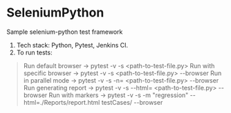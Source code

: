 # SeleniumPython
Sample selenium-python test framework

1. Tech stack: Python, Pytest, Jenkins CI.
2. To run tests:

> Run default browser -> pytest -v -s <path-to-test-file.py>
> Run with specific browser -> pytest -v -s <path-to-test-file.py> --browser <browser-name>
> Run in parallel mode -> pytest -v -s -n=<parallel-runs-number> <path-to-test-file.py> --browser <browser-name>
> Run generating report -> pytest -v -s --html=<path-to-generate-report> <path-to-test-file.py> --browser <browser-name>
> Run with markers -> pytest -v -s -m "regression" --html=./Reports/report.html testCases/ --browser <browser-name>
